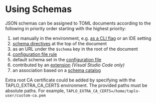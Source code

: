 # Using Schemas

JSON schemas can be assigned to TOML documents according to the following in priority order starting with the highest priority:

1. set manually in the environment, e.g. [as a CLI flag](../cli/usage/validation.md#using-a-specific-schema) or an IDE setting
1. [schema directives](./directives.md#the-schema-directive) at the top of the document
1. as an URL under the `$schema` key in the root of the document
1. [configuration file rule](./file#rules)
1. default schema set in the [configuration file](./file#schema)
1. contributed by an [extension](./developing-schemas.md#visual-studio-code-extensions) *(Visual Studio Code only)*
1. an association based on a [schema catalog](./developing-schemas.md#publishing)

Extra root CA certificate could be added by specifying with the TAPLO_EXTRA_CA_CERTS environment. The provided paths must be absolute paths. For example, `TAPLO_EXTRA_CA_CERTS=/home/taplo-user/custom-ca.pem`
